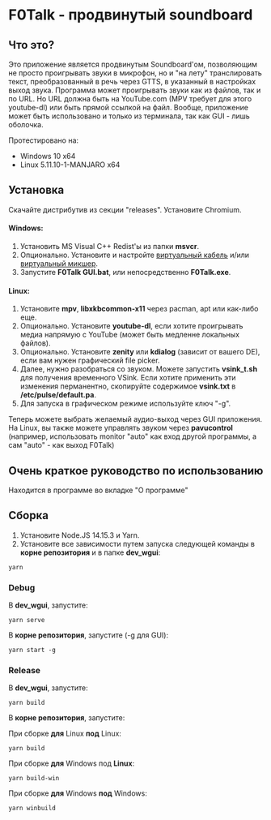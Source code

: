 # F0Talk - продвинутый soundboard
## Что это?
Это приложение является продвинутым Soundboard\'ом, позволяющим не просто проигрывать звуки в микрофон, но и "на лету" транслировать текст, преобразованный в речь через GTTS, в указанный в настройках выход звука. Программа может проигрывать звуки как из файлов, так и по URL. Но URL должна быть на YouTube.com (MPV требует для этого youtube-dl) или быть прямой ссылкой на файл. Вообще, приложение может быть использовано и только из терминала, так как GUI - лишь оболочка.

Протестировано на:
* Windows 10 x64
* Linux 5.11.10-1-MANJARO x64

## Установка
Скачайте дистрибутив из секции "releases". Установите Chromium.

#### Windows:
1. Установить MS Visual C++ Redist'ы из папки **msvcr**.
2. Опционально. Установите и настройте [виртуальный кабель](https://vb-audio.com/Cable/) и/или [виртуальный микшер](https://vb-audio.com/Voicemeeter/).
3. Запустите **F0Talk GUI.bat**, или непосредственно **F0Talk.exe**.

#### Linux: 
1. Установите **mpv**, **libxkbcommon-x11** через pacman, apt или как-либо еще.
2. Опционально. Установите **youtube-dl**, если хотите проигрывать медиа напрямую с YouTube (может быть медленне локальных файлов).
3. Опционально. Установите **zenity** или **kdialog** (зависит от вашего DE), если вам нужен графический file picker.
4. Далее, нужно разобраться со звуком. Можете запустить **vsink_t.sh** для получения временного VSink. Если хотите применить эти изменения перманентно, скопируйте содержимое **vsink.txt** в **/etc/pulse/default.pa**.
5. Для запуска в графическом режиме используйте ключ "-g".

Теперь можете выбрать желаемый аудио-выход через GUI приложения. На Linux, вы также можете управлять звуком через **pavucontrol** (например, использовать monitor "auto" как вход другой программы, а сам "auto" - как выход F0Talk)

## Очень краткое руководство по использованию
Находится в программе во вкладке "О программе"

## Сборка
1. Установите Node.JS 14.15.3 и Yarn.
2. Установите все зависимости путем запуска следующей команды в **корне репозитория** и в папке **dev_wgui**:
```
yarn
```

### Debug
В **dev_wgui**, запустите:
```
yarn serve
```
В **корне репозитория**, запустите (-g для GUI):
```
yarn start -g
```

### Release
В **dev_wgui**, запустите:
```
yarn build
```
В **корне репозитория**, запустите:

При сборке **для** Linux **под** Linux:
```
yarn build
```
При сборке **для** Windows под **Linux**:
```
yarn build-win
```
При сборке **для** Windows **под** Windows:
```
yarn winbuild
```
